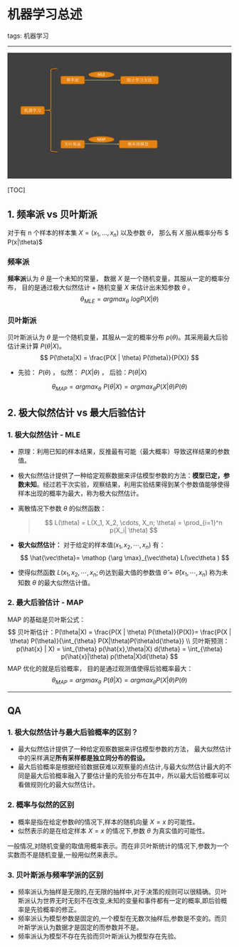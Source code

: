 # 机器学习总述

tags: 机器学习

---



![贝叶斯](..\img\贝叶斯\贝叶斯.png)

[TOC]

## 1. 频率派 vs 贝叶斯派

对于有 n 个样本的样本集 $X = (x_1, ..., x_n)$ 以及参数 $\theta$， 那么有 $X$ 服从概率分布 $ P(x|\theta)$ 

### 频率派

**频率派**认为 $\theta$ 是一个未知的常量， 数据 $X$ 是一个随机变量，其服从一定的概率分布， 目的是通过极大似然估计 + 随机变量 $X$ 来估计出未知参数 $\theta$ 。 
$$
\theta_{MLE} = argmax_{\theta} \,\, log P(X|\theta)
$$

### 贝叶斯派

贝叶斯派认为 $\theta$ 是一个随机变量，其服从一定的概率分布 $p(\theta)$。其采用最大后验估计来计算 $P(\theta|X)$。
$$
P(\theta|X) = \frac{P(X | \theta) P(\theta)}{P(X)}
$$

- 先验： $P(\theta)$ ， 似然： $P(X|\theta)$ ， 后验：$P(\theta|X)$

$$
\theta_{MAP} = argmax_{\theta} \,  \, P(\theta | X) = argmax_{\theta} P(X|\theta)P(\theta)
$$



## 2. 极大似然估计 vs 最大后验估计

### 1.  极大似然估计 - MLE

- 原理：利用已知的样本结果，反推最有可能（最大概率）导致这样结果的参数值。

- 极大似然估计提供了一种给定观察数据来评估模型参数的方法：**模型已定，参数未知**。经过若干次实验，观察结果，利用实验结果得到某个参数值能够使得样本出现的概率为最大，称为极大似然估计。

- 离散情况下参数 $\theta$ 的似然函数：

  > $$
  > L(\theta) = L(X_1, X_2, \cdots, X_n; \theta) = \prod_{i=1}^n p(X_i| \theta)
  > $$
  >

- **极大似然估计：** 对于给定的样本值$(x_1, x_2, \cdots, x_n)$ 有：
  $$
  \hat{\vec\theta}= \mathop {\arg \max}_{\vec\theta} L(\vec\theta )
  $$

- 使得似然函数 $L(x_1, x_2, \cdots, x_n; \theta)$达到最大值的参数值 $\hat{\theta} = \hat{\theta} (x_1, \cdots, x_n)$ 称为未知数 $\theta$ 的最大似然估计值。

### 2. 最大后验估计 - MAP

MAP 的基础是贝叶斯公式：
$$
贝叶斯估计：P(\theta|X) = \frac{P(X | \theta) P(\theta)}{P(X)}= \frac{P(X | \theta) P(\theta)}{\int_{\theta} P(X|\theta)P(\theta)d{\theta}} \\
贝叶斯预测：p(\hat{x} | X) = \int_{\theta} p(\hat{x},\theta|X) d{\theta} = \int_{\theta} p(\hat{x}|\theta) p(\theta|X)d{\theta}
$$
MAP 优化的就是后验概率， 目的是通过观测值使得后验概率最大：
$$
\theta_{MAP} = argmax_{\theta} \,  \, P(\theta | X) = argmax_{\theta} P(X|\theta)P(\theta)
$$



---

## QA

### 1. 极大似然估计与最大后验概率的区别？

- 最大似然估计提供了一种给定观察数据来评估模型参数的方法， 最大似然估计中的采样满足**所有采样都是独立同分布的假设。**
- 最大后验概率是根据经验数据获难以观察量的点估计,与最大似然估计最大的不同是最大后验概率融入了要估计量的先验分布在其中，所以最大后验概率可以看做规则化的最大似然估计。

### 2. 概率与似然的区别

- 概率是指在给定参数$\theta$的情况下,样本的随机向量 $X=x$ 的可能性。
- 似然表示的是在给定样本 $X=x$ 的情况下,参数 $\theta$ 为真实值的可能性。

一般情况,对随机变量的取值用概率表示。而在非贝叶斯统计的情况下,参数为一个实数而不是随机变量,一般用似然来表示。

### 3. 贝叶斯派与频率学派的区别

- 频率派认为抽样是无限的,在无限的抽样中,对于决策的规则可以很精确。贝叶斯派认为世界无时无刻不在改变,未知的变量和事件都有一定的概率,即后验概率是先验概率的修正。
- 频率派认为模型参数是固定的,一个模型在无数次抽样后,参数是不变的。而贝叶斯学派认为数据才是固定的而参数并不是。
- 频率派认为模型不存在先验而贝叶斯派认为模型存在先验。